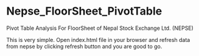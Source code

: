 # Nepse_FloorSheet_PivotTable
Pivot Table Analysis For FloorSheet of Nepal Stock Exchange Ltd. (NEPSE)

This is very simple. Open index.html file in your browser and refresh data from nepse by clicking refresh button and you are good to go.
